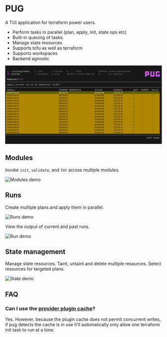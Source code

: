 # PUG

A TUI application for terraform power users.

* Perform tasks in parallel (plan, apply, init, state ops etc)
* Built-in queuing of tasks.
* Manage state resources
* Supports tofu as well as terraform
* Supports workspaces
* Backend agnostic

![Applying runs](./demos/output/applying_runs.png)

## Modules

Invoke `init`, `validate`, and `fmt` across multiple modules.

![Modules demo](https://vhs.charm.sh/vhs-1tInHcZ3A5i0loBNKXAwOj.gif)

## Runs

Create multiple plans and apply them in parallel.

![Runs demo](https://vhs.charm.sh/vhs-7AMxHuCfHd9Gj7mdyZMqGi.gif)

View the output of current and past runs.

![Run demo](https://vhs.charm.sh/vhs-2d4EMFNjK3sHaxFE56ArQn.gif)

## State management

Manage state resources. Taint, untaint and delete multiple resources. Select resources for targeted plans.

![State demo](https://vhs.charm.sh/vhs-ah0JkIk7dVhBWlMhqz3cL.gif)

## FAQ

### Can I use the [provider plugin cache](https://developer.hashicorp.com/terraform/cli/config/config-file#provider-plugin-cache)?

Yes. However, because the plugin cache does not permit concurrent writes, if pug detects the cache is in use it'll automatically only allow one terraform init task to run at a time.
